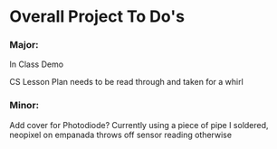 # Overall Project To Do's

### Major:

In Class Demo

CS Lesson Plan needs to be read through and taken for a whirl


### Minor:

Add cover for Photodiode? Currently using a piece of pipe I soldered, neopixel on empanada throws off sensor reading otherwise
